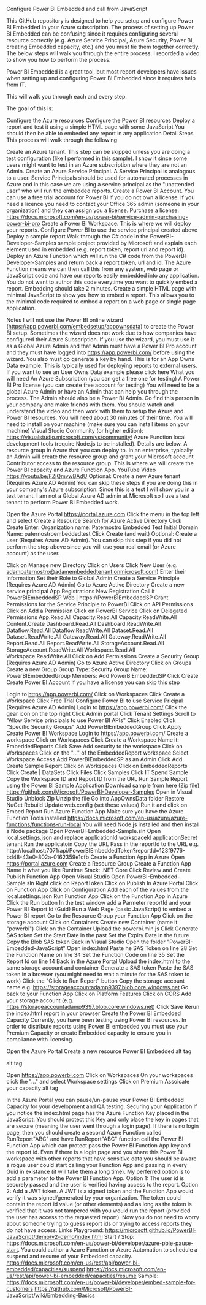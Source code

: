 Configure Power BI Embedded and call from JavaScript

This GitHub repository is designed to help you setup and configure Power BI Embedded in your Azure subscription. The process of setting up Power BI Embedded can be confusing since it requires configuring several resource correctly (e.g. Azure Service Principal, Azure Security, Power BI, creating Embedded capacity, etc.) and you must tie them together correctly. The below steps will walk you through the entire process. I recorded a video to show you how to perform the process.

Power BI Embedded is a great tool, but most report developers have issues when setting up and configuring Power BI Embedded since it requires help from IT.

This will walk you through each and every step.

The goal of this is:

Configure the Azure resources
Configure the Power BI resources
Deploy a report and test it using a simple HTML page with some JavaScript
You should then be able to embeded any report in any application
Detail Steps
This process will walk through the following

Create an Azure tenant. This step can be skipped unless you are doing a test configuration (like I performed in this sample). I show it since some users might want to test in an Azure subscription where they are not an Admin.
Create an Azure Service Principal. A Service Principal is analogous to a user. Service Principals should be used for automated processes in Azure and in this case we are using a service principal as the "unattended user" who will run the embedded reports.
Create a Power BI Account. You can use a free trial account for Power BI if you do not own a license. If you need a licence you need to contact your Office 365 admin (someone in your organization) and they can assign you a license.
Purchase a license: https://docs.microsoft.com/en-us/power-bi/service-admin-purchasing-power-bi-pro
Create a Power BI Workspace. This is where we will deploy your reports.
Configure Power BI to use the service principal created above
Deploy a sample report
Walk through the C# code in the PowerBI-Developer-Samples sample project provided by Microsoft and explain each element used in embedded (e.g. report token, report url and report id).
Deploy an Azure Function which will run the C# code from the PowerBI-Developer-Samples and return back a report token, url and id. The Azure Function means we can then call this from any system, web page or JavaScript code and have our reports easily embedded into any application. You do not want to author this code everytime you want to quickly embed a report. Embedding should take 2 minutes.
Create a simple HTML page with minimal JavaScript to show you how to embed a report. This allows you to the minimal code required to embed a report on a web page or single page application.

Notes
I will not use the Power BI online wizard (https://app.powerbi.com/embedsetup/appownsdata) to create the Power BI setup.
Sometimes the wizard does not work due to how companies have configured their Azure Subscription. If you use the wizard, you must use it as a Global Azure Admin and that Admin must have a Power BI Pro account and they must have logged into https://app.powerbi.com/ before using the wizard. You also must go generate a key by hand.
This is for an App Owns Data example. This is typically used for deploying reports to external users. If you want to see an User Owns Data example please click here
What you will need
An Azure Subscription (you can get a free one for testing)
A Power BI Pro license (you can create free account for testing)
You will need to be a global Azure Admin or have an Admin that can help you through the process. The Admin should also be a Power BI Admin. Go find this person in your company and make friends with them. You should watch and understand the video and then work with them to setup the Azure and Power BI resources. You will need about 30 minutes of their time.
You will need to install on your machine (make sure you can install items on your machine)
Visual Studio Community (or higher edition): https://visualstudio.microsoft.com/vs/community/
Azure Function local development tools (require Node.js to be installed). Details are below.
A resource group in Azure that you can deploy to. In an enterprise, typically an Admin will create the resource group and grant your Microsoft account Contributor access to the resource group. This is where we will create the Power BI capacity and Azure Function App.
YouTube Video
https://youtu.be/FZjQmvwBAdU
Optional: Create a new Azure tenant (Requires Azure AD Admin)
You can skip these steps if you are doing this in your company's Azure subscription. Since this is a test I will show you in a test tenant. I am not a Global Azure AD admin at Microsoft so I use a test tenant to perform Power BI Embedded work.

Open the Azure Portal https://portal.azure.com
Click the menu in the top left and select Create a Resource
Search for Azure Active Directory
Click Create
Enter:
Organization name: Paternostro Embedded Test
Initial Domain Name: paternostroembeddedtest
Click Create (and wait)
Optional: Create a user (Requires Azure AD Admin).
You can skip this step if you did not perform the step above since you will use your real email (or Azure account) as the user.

Click on Manage new Directory
Click on Users
Click New User (e.g. adampaternostro@adamembeddedtenant.onmicrosoft.com)
Enter their information
Set their Role to Global Admin
Create a Service Principle (Requires Azure AD Admin)
Go to Azure Active Directory
Create a new service principal
App Registrations
New Registration
Call it PowerBIEmbeddedSP
Web | https://PowerBIEmbeddedSP
Grant Permissions for the Service Principle to PowerBI
Click on API Permissions
Click on Add a Permission
Click on PowerBI Service
Click on Delegated Permissions
App.Read.All
Capacity.Read.All
Capacity.ReadWrite.All
Content.Create
Dashboard.Read.All
Dashboard.ReadWrite.All
Dataflow.Read.All
Dataflow.ReadWrite.All
Dataset.Read.All
Dataset.ReadWrite.All
Gateway.Read.All
Gateway.ReadWrite.All
Report.Read.All
Report.ReadWrite.All
StorageAccount.Read.All
StorageAccount.ReadWrite.All
Workspace.Read.All
Workspace.ReadWrite.All
Click on Add Permissions
Create a Security Group (Requires Azure AD Admin)
Go to Azure Active Directory
Click on Groups
Create a new Group
Group Type: Security
Group Name: PowerBIEmbeddedGroup
Members: Add PowerBIEmbeddedSP
Click Create
Create Power BI Account
If you have a license you can skip this step

Login to https://app.powerbi.com/
Click on Workspaces
Click Create a Workspace
Click Free Trial
Configure Power BI to use Service Pricipal (Requires Azure AD Admin)
Login to https://app.powerbi.com/
Click the gear icon on the top right
Click Admin portal
Click Tenant Settings
Scroll to "Allow Service principals to use Power BI APIs"
Click Enabled
Click "Specific Security Groups"
Add PowerBIEmbeddedGroup
Click Apply
Create Power BI Workspace
Login to https://app.powerbi.com/
Create a workspace
Click on Workspaces
Click Create a Workspace
Name it: EmbeddedReports
Click Save
Add security to the workspace
Click on Workspaces
Click on the "..." of the EmbeddedReport workspace
Select Workspace Access
Add PowerBIEmbeddedSP as an Admin
Click Add
Create Sample Report
Click on Workspaces
Click on EmbeddedReports
Click Create | DataSets
Click Files
Click Samples
Click IT Spend Sample
Copy the Workspace ID and Report ID from the URL
Run Sample Report using the Power BI Sample Application
Download sample from here (Zip file) https://github.com/Microsoft/PowerBI-Developer-Samples
Open in Visual Studio
Unblock Zip
Unzip the file
Go into AppOwnsData folder
Restore NuGet
Rebuild
Update web.config (set these values)
     <add key="AuthenticationType" value="ServicePrincipal"/>
     <add key="applicationId" value="SET-THIS-VALUE"/>
     <add key="workspaceId" value="SET-THIS-VALUE"/>
     <add key="reportId" value="SET-THIS-VALUE"/>
     <add key="applicationSecret" value="SET-THIS-VALUE"/>
     <add key="tenant" value="SET-THIS-VALUE"/>
Run it and click on Embed Report
Run Azure Function App
Make sure you have the Azure Function Tools installed
https://docs.microsoft.com/en-us/azure/azure-functions/functions-run-local
You will need Node.js installed and then install a Node package
Open PowerBI-Embedded-Sample.sln
Open local.settings.json and replace
applicationId
workspaceId
applicationSecret
tenant
Run the applicatoin
Copy the URL
Pass in the reportId to the URL
e.g. http://localhost:7071/api/PowerBIEmbeddedToken?reportId=123f9776-bd48-43e0-802a-0162359e1cfb
Create a Function App in Azure
Open https://portal.azure.com
Create a Resource Group
Create a Function App
Name it what you like
Runtime Stack: .NET Core
Click Review and Create
Publish Function App
Open Visual Studio
Open PowerBI-Embedded-Sample.sln
Right click on ReportToken
Click on Publish
In Azure Portal
Click on Function App
Click on Configuration
Add each of the values from the local.settings.json
Run Function App
Click on the Function App in Azure
Click the Run button
In the test window add a Parmeter
reportId and your Power BI Report Id (Guid)
Run a Web Page (basic JavaScript) to embed a Power BI report
Go to the Resource Group your Function App
Click on the storage account
Click on Containers
Create new Container (name it "powerbi")
Click on the Container
Upload the powerbi.min.js
Click Generate SAS token
Set the Start Date in the past
Set the Expiry Date in the future
Copy the Blob SAS token
Back in Visual Studio
Open the folder "PowerBI-Embedded-JavaScript"
Open index.html
Paste he SAS Token on line 28
Set the Function Name on line 34
Set the Function Code on line 35
Set the Report Id on line 14
Back in the Azure Portal
Upload the index.html to the same storage account and container
Generate a SAS token
Paste the SAS token in a browser (you might need to wait a minute for the SAS token to work)
Click the "Click to Run Report" button
Copy the storage account name
e.g. https://storageaccountadamp9397.blob.core.windows.net
Go back to your Function App
Click on Platform Features
Click on CORS
Add your storage account (e.g. https://storageaccountadamp9397.blob.core.windows.net)
Click Save
Rerun the index.html report in your browser
Create the Power BI Embedded Capacity
Currently, you have been testing using Power BI resources. In order to distribute reports using Power BI embedded you must use your Premium Capacity or create Embedded capacity to ensure you in compliance with licensing.

Open the Azure Portal
Create a new resource Power BI Embedded
alt tag

alt tag

Open https://app.powerbi.com
Click on Workspaces
On your workspaces click the "..." and select Workspace settings
Click on Premium
Assoicate your capacity
alt tag

In the Azure Portal you can pause/un-pause your Power BI Embedded Capacity for your development and QA testing.
Securing your Application
If you notice the index.html page has the Azure Function Key placed in the JavaScript. You should protect this Key and only place the key in pages that are secure (meaning the user went through a login page).
If there is no login page, then you should create a second Azure Function called RunReport"ABC" and have RunReport"ABC" function call the Power BI Function App which can protect pass the Power BI Function App key and the report id.
Even if there is a login page and you share this Power BI workspace with other reports that have sensitive data you should be aware a rogue user could start calling your Function App and passing in every Guid in existance (it will take them a long time).
My perferred option is to add a parameter to the Power BI Function App.
Option 1: The user id is securely passed and the user is verified having access to the report.
Option 2: Add a JWT token. A JWT is a signed token and the Function App would verify it was signed/generated by your organization. The token could contain the report id value (or other elements) and as long as the token is verified that it was not tampered with you would run the report (provided the user has access to the requested report). Now you do not need to worry about someone trying to guess report ids or trying to access reports they do not have access.
Links
Playground: https://microsoft.github.io/PowerBI-JavaScript/demo/v2-demo/index.html
Start / Stop: https://docs.microsoft.com/en-us/power-bi/developer/azure-pbie-pause-start. You could author a Azure Function or Azure Automation to schedule a suspend and resume of your Embedded capacity.
https://docs.microsoft.com/en-us/rest/api/power-bi-embedded/capacities/suspend
https://docs.microsoft.com/en-us/rest/api/power-bi-embedded/capacities/resume
Sample: https://docs.microsoft.com/en-us/power-bi/developer/embed-sample-for-customers
https://github.com/Microsoft/PowerBI-JavaScript/wiki/Embedding-Basics
